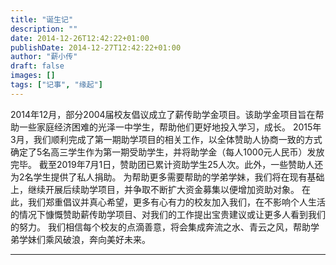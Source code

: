 ```yaml
---
title: "诞生记"
description: ""
date: 2014-12-26T12:42:22+01:00
publishDate: 2014-12-27T12:42:22+01:00
author: "薪小传"
draft: false
images: []
tags: ["记事", "缘起"]
---
```


2014年12月，部分2004届校友倡议成立了薪传助学金项目。该助学金项目旨在帮助一些家庭经济困难的光泽一中学生，帮助他们更好地投入学习，成长。
2015年3月，我们顺利完成了第一期助学项目的相关工作，以全体赞助人协商一致的方式确定了5名高三学生作为第一期受助学生，并将助学金（每人1000元人民币）发放完毕。
截至2019年7月1日，赞助团已累计资助学生25人次。此外，一些赞助人还为2名学生提供了私人捐助。
为帮助更多需要帮助的学弟学妹，我们将在现有基础上，继续开展后续助学项目，并争取不断扩大资金募集以便增加资助对象。
在此，我们郑重倡议并真心希望，更多有心有力的校友加入我们，在不影响个人生活的情况下慷慨赞助薪传助学项目、对我们的工作提出宝贵建议或让更多人看到我们的努力。
我们相信每个校友的点滴善意，将会集成奔流之水、青云之风，帮助学弟学妹们乘风破浪，奔向美好未来。

---
